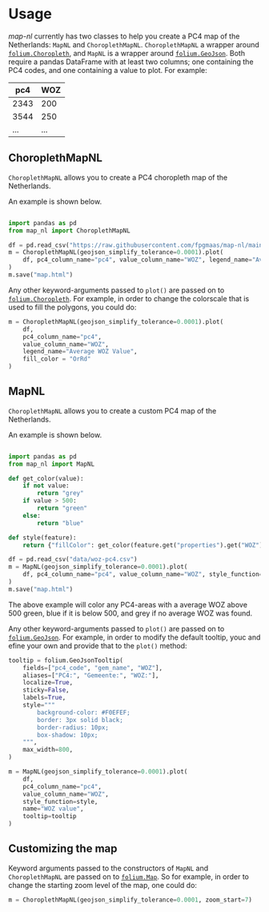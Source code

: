 # Usage

_map-nl_ currently has two classes to help you create a PC4 map of the Netherlands: `MapNL` and `ChoroplethMapNL`.
`ChoroplethMapNL` a wrapper around [`folium.Choropleth`](https://python-visualization.github.io/folium/latest/reference.html#folium.features.Choropleth),
and `MapNL` is a wrapper around [`folium.GeoJson`](https://python-visualization.github.io/folium/latest/reference.html#folium.features.GeoJson). Both require
a pandas DataFrame with at least two columns; one containing the PC4 codes, and one containing a value to plot. For example:

| pc4  | WOZ |
| ---- | --- |
| 2343 | 200 |
| 3544 | 250 |
| ...  | ... |

## ChoroplethMapNL

`ChoroplethMapNL` allows you to create a PC4 choropleth map of the Netherlands.

An example is shown below.

```py

import pandas as pd
from map_nl import ChoroplethMapNL

df = pd.read_csv("https://raw.githubusercontent.com/fpgmaas/map-nl/main/data/woz-pc4.csv")
m = ChoroplethMapNL(geojson_simplify_tolerance=0.0001).plot(
    df, pc4_column_name="pc4", value_column_name="WOZ", legend_name="Average WOZ Value"
)
m.save("map.html")
```

Any other keyword-arguments passed to `plot()` are passed on to [`folium.Choropleth`](https://python-visualization.github.io/folium/latest/reference.html#folium.features.Choropleth). For example,
in order to change the colorscale that is used to fill the polygons, you could do:

```py
m = ChoroplethMapNL(geojson_simplify_tolerance=0.0001).plot(
    df,
    pc4_column_name="pc4",
    value_column_name="WOZ",
    legend_name="Average WOZ Value",
    fill_color = "OrRd"
)
```

## MapNL

`ChoroplethMapNL` allows you to create a custom PC4 map of the Netherlands.

An example is shown below.

```py

import pandas as pd
from map_nl import MapNL

def get_color(value):
    if not value:
        return "grey"
    if value > 500:
        return "green"
    else:
        return "blue"

def style(feature):
    return {"fillColor": get_color(feature.get("properties").get("WOZ"))}

df = pd.read_csv("data/woz-pc4.csv")
m = MapNL(geojson_simplify_tolerance=0.0001).plot(
    df, pc4_column_name="pc4", value_column_name="WOZ", style_function=style, name="WOZ value"
)
m.save("map.html")
```

The above example will color any PC4-areas with a average WOZ above 500 green, blue if it is below 500, and grey if no average WOZ was found.

Any other keyword-arguments passed to `plot()` are passed on to [`folium.GeoJson`](https://python-visualization.github.io/folium/latest/reference.html#folium.features.GeoJson). For example,
in order to modify the default tooltip, youc and efine your own and provide that to the `plot()` method:

```py
tooltip = folium.GeoJsonTooltip(
    fields=["pc4_code", "gem_name", "WOZ"],
    aliases=["PC4:", "Gemeente:", "WOZ:"],
    localize=True,
    sticky=False,
    labels=True,
    style="""
        background-color: #F0EFEF;
        border: 3px solid black;
        border-radius: 10px;
        box-shadow: 10px;
    """,
    max_width=800,
)

m = MapNL(geojson_simplify_tolerance=0.0001).plot(
    df,
    pc4_column_name="pc4",
    value_column_name="WOZ",
    style_function=style,
    name="WOZ value",
    tooltip=tooltip
)
```

## Customizing the map

Keyword arguments passed to the constructors of `MapNL` and `ChoroplethMapNL` are passed on to [`folium.Map`](https://python-visualization.github.io/folium/latest/reference.html#module-folium.folium). So for example,
in order to change the starting zoom level of the map, one could do:

```py
m = ChoroplethMapNL(geojson_simplify_tolerance=0.0001, zoom_start=7)
```

